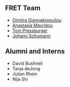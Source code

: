 FRET Team
---------

* [Dimitra Giannakopoulou](https://ti.arc.nasa.gov/profile/dimitra/)
* [Anastasia Mavridou](http://amavridou.com/)
* [Tom Pressburger](https://ti.arc.nasa.gov/profile/ttp/)
* [Johann Schumann](https://ti.arc.nasa.gov/profile/schumann/)

Alumni and Interns
------------------

* David Bushnell
* Tanja deJong
* Julian Rhein
* Nija Shi
